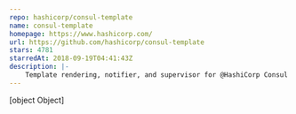 ```yaml
---
repo: hashicorp/consul-template
name: consul-template
homepage: https://www.hashicorp.com/
url: https://github.com/hashicorp/consul-template
stars: 4781
starredAt: 2018-09-19T04:41:43Z
description: |-
    Template rendering, notifier, and supervisor for @HashiCorp Consul and Vault data.
---
```


[object Object]
